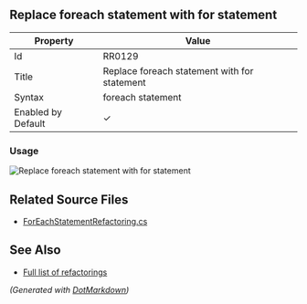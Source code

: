 ## Replace foreach statement with for statement

| Property           | Value                                        |
| ------------------ | -------------------------------------------- |
| Id                 | RR0129                                       |
| Title              | Replace foreach statement with for statement |
| Syntax             | foreach statement                            |
| Enabled by Default | &#x2713;                                     |

### Usage

![Replace foreach statement with for statement](../../images/refactorings/ReplaceForEachWithFor.png)

## Related Source Files

* [ForEachStatementRefactoring.cs](../../src/Refactorings/CSharp/Refactorings/ForEachStatementRefactoring.cs)

## See Also

* [Full list of refactorings](Refactorings.md)

*\(Generated with [DotMarkdown](http://github.com/JosefPihrt/DotMarkdown)\)*